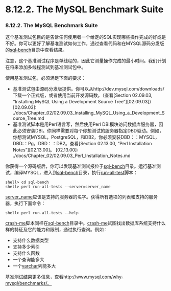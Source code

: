 #  8.12.2. The MySQL Benchmark Suite

### 8.12.2. The MySQL Benchmark Suite
这个基准测试包目的是告诉任何使用者一个给定的SQL实现哪些操作完成的好或是不好。你可以更好了解基准测试如何工作，通过查看代码和在MYSQL源码分发版的[sql-bench](#)目录中查看结果。

注意，这个基准测试程序是单线程的，因此它测量操作完成的最小时间。我们计划在将来添加多线程测试到基准测试包中。

使用基准测试包，必须满足下面的要求：

- 基准测试包由源码分发版提供。你可以从http://dev.mysql.com/downloads/下载一个正式版，或者使用当前开发源码数。（查看[Section 02.09.03, “Installing MySQL Using a Development Source Tree”][02.09.03]）
[02.09.03]: ./docs/Chapter_02/02.09.03_Installing_MySQL_Using_a_Development_Source_Tree.md
- 基准测试脚本是用Perl语言写，然后使用Perl DBI模块访问数据库服务器，因此必须安装DBI。你同样需要对每个你想测试的服务器指定DBD驱动。例如，你想测试MYSQL，PostgreSQL，和DB2，你必须安装DBD：：MYSQL，DBD:：Pg，DBD：：DB2。查看[Section 02.13.00, “Perl Installation Notes”][02.13.00]。
[02.13.00]: ./docs/Chapter_02/02.09.03_Perl_Installation_Notes.md

你获得一个源码版后，你可以发现基准测试报位于[sql-bench](#)目录。运行基准测试，编译MYSQL，进入到[sql-bench](#)目录，执行[run-all-test](#)脚本：

    shell> cd sql-bench 
    shell> perl run-all-tests --server=server_name

[server_name](#)应该是支持的服务器的名字。获得所有选项的列表和支持的服务器，执行下面命令：

    shell> perl run-all-tests --help

[crash-me](#)脚本同样在[sql-bench](#)目录中。[crash-me](#)试图找出数据库系统支持什么样的特征及它的能力和限制，通过执行查询。例如：

- 支持什么数据类型
- 支持多少索引
- 支持什么函数
- 一个查询能多大
- 一个[varchar](#)列能多大

基准测试结果更多信息，查看http://www.mysql.com/why-mysql/benchmarks/。